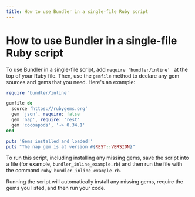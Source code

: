```yaml
---
title: How to use Bundler in a single-file Ruby script
---
```


# How to use Bundler in a single-file Ruby script

To use Bundler in a single-file script, add `require 'bundler/inline' ` at the top of your Ruby file. Then, use the `gemfile` method to declare any gem sources and gems that you need. Here's an example:

~~~ ruby
require 'bundler/inline'

gemfile do
  source 'https://rubygems.org'
  gem 'json', require: false
  gem 'nap', require: 'rest'
  gem 'cocoapods', '~> 0.34.1'
end

puts 'Gems installed and loaded!'
puts "The nap gem is at version #{REST::VERSION}"
~~~

To run this script, including installing any missing gems, save the script into a file (for example, `bundler_inline_example.rb`) and then run the file with the command `ruby bundler_inline_example.rb`.

Running the script will automatically install any missing gems, require the gems you listed, and then run your code.
